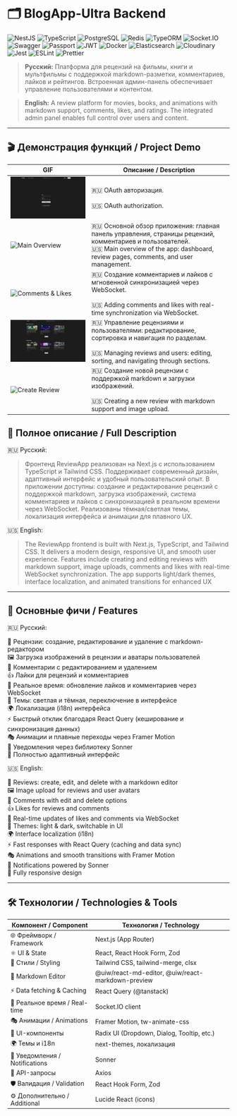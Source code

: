 # 🗂 BlogApp-Ultra Backend

![NestJS](https://img.shields.io/badge/Backend-NestJS-red?logo=nestjs)
![TypeScript](https://img.shields.io/badge/Language-TypeScript-3178C6?logo=typescript)
![PostgreSQL](https://img.shields.io/badge/Database-PostgreSQL-336791?logo=postgresql)
![Redis](https://img.shields.io/badge/Cache-Redis-DC382D?logo=redis)
![TypeORM](https://img.shields.io/badge/ORM-TypeORM-262627?logo=typeorm)
![Socket.IO](https://img.shields.io/badge/Websockets-Socket.IO-010101?logo=socketdotio)
![Swagger](https://img.shields.io/badge/Docs-Swagger-85EA2D?logo=swagger)
![Passport](https://img.shields.io/badge/Auth-Passport-34E27A?logo=passport)
![JWT](https://img.shields.io/badge/Security-JWT-black?logo=jsonwebtokens)
![Docker](https://img.shields.io/badge/DevOps-Docker-2496ED?logo=docker)
![Elasticsearch](https://img.shields.io/badge/Search-Elasticsearch-005571?logo=elasticsearch)
![Cloudinary](https://img.shields.io/badge/Storage-Cloudinary-4285F4?logo=cloudinary)
![Jest](https://img.shields.io/badge/Tests-Jest-C21325?logo=jest)
![ESLint](https://img.shields.io/badge/Lint-ESLint-4B32C3?logo=eslint)
![Prettier](https://img.shields.io/badge/Format-Prettier-F7B93E?logo=prettier)


> **Русский:** Платформа для рецензий на фильмы, книги и мультфильмы с поддержкой markdown-разметки, комментариев, лайков и рейтингов. Встроенная админ-панель обеспечивает управление пользователями и контентом.

> **English:** A review platform for movies, books, and animations with markdown support, comments, likes, and ratings. The integrated admin panel enables full control over users and content.

---

## 🎬 Демонстрация функций / Project Demo

| GIF                                           | Описание / Description |
|-----------------------------------------------|------------------------|
| ![OAuth](./assets/BlogApp-Auth.gif)           | 🇷🇺 OAuth авторизация. <br><br> 🇺🇸 OAuth authorization. |
| ![Main Overview](./assets/BlogApp-Main1.gif) | 🇷🇺 Основной обзор приложения: главная панель управления, страницы рецензий, комментариев и пользователей. <br> 🇺🇸 Main overview of the app: dashboard, review pages, comments, and user management. |
| ![Comments & Likes](./assets/BlogApp-Comments.gif) | 🇷🇺 Создание комментариев и лайков с мгновенной синхронизацией через WebSocket. <br><br> 🇺🇸 Adding comments and likes with real-time synchronization via WebSocket. |
| ![Main Overview](./assets/BlogApp-Main2.gif) | 🇷🇺 Управление рецензиями и пользователями: редактирование, сортировка и навигация по разделам. <br><br> 🇺🇸 Managing reviews and users: editing, sorting, and navigating through sections. |
| ![Create Review](./assets/BlogApp-Create.gif) | 🇷🇺 Создание новой рецензии с поддержкой markdown и загрузки изображений. <br><br> 🇺🇸 Creating a new review with markdown support and image upload. |

## 🔹 Полное описание / Full Description

🇷🇺 Русский:
> Фронтенд ReviewApp реализован на Next.js с использованием TypeScript и Tailwind CSS. Поддерживает современный дизайн, адаптивный интерфейс и удобный пользовательский опыт. В приложении доступны: создание и редактирование рецензий с поддержкой markdown, загрузка изображений, система комментариев и лайков с синхронизацией в реальном времени через WebSocket. Реализованы тёмная/светлая темы, локализация интерфейса и анимации для плавного UX.

🇺🇸 English:
> The ReviewApp frontend is built with Next.js, TypeScript, and Tailwind CSS. It delivers a modern design, responsive UI, and smooth user experience. Features include creating and editing reviews with markdown support, image uploads, comments and likes with real-time WebSocket synchronization. The app supports light/dark themes, interface localization, and animated transitions for enhanced UX
---

## 📌 Основные фичи / Features

🇷🇺 Русский:

📝 Рецензии: создание, редактирование и удаление с markdown-редактором <br>
🖼 Загрузка изображений в рецензии и аватары пользователей<br>
💬 Комментарии с редактированием и удалением<br>
👍 Лайки для рецензий и комментариев<br>
🔄 Реальное время: обновление лайков и комментариев через WebSocket<br>
🎨 Темы: светлая и тёмная, переключение в интерфейсе<br>
🌍 Локализация (i18n) интерфейса<br>
⚡ Быстрый отклик благодаря React Query (кеширование и синхронизация данных)<br>
🎭 Анимации и плавные переходы через Framer Motion<br>
🔔 Уведомления через библиотеку Sonner<br>
📱 Полностью адаптивный интерфейс<br>

🇺🇸 English:

📝 Reviews: create, edit, and delete with a markdown editor<br>
🖼 Image upload for reviews and user avatars<br>
💬 Comments with edit and delete options<br>
👍 Likes for reviews and comments<br>
🔄 Real-time updates of likes and comments via WebSocket<br>
🎨 Themes: light & dark, switchable in UI<br>
🌍 Interface localization (i18n)<br>
⚡ Fast responses with React Query (caching and data sync)<br>
🎭 Animations and smooth transitions with Framer Motion<br>
🔔 Notifications powered by Sonner<br>
📱 Fully responsive design<br>

---

## 🛠 Технологии / Technologies & Tools

| Компонент / Component          | Технология / Technology                           |
| ------------------------------ | ------------------------------------------------- |
| 🌐 Фреймворк / Framework       | Next.js (App Router)                              |
| ⚛️ UI & State                  | React, React Hook Form, Zod                       |
| 🎨 Стили / Styling             | Tailwind CSS, tailwind-merge, clsx                |
| 📝 Markdown Editor             | @uiw/react-md-editor, @uiw/react-markdown-preview |
| ⚡ Data fetching & Caching      | React Query (@tanstack)                           |
| 🔄 Реальное время / Real-time  | Socket.IO client                                  |
| 🎭 Анимации / Animations       | Framer Motion, tw-animate-css                     |
| 🎨 UI-компоненты               | Radix UI (Dropdown, Dialog, Tooltip, etc.)        |
| 🌍 Темы и i18n                 | next-themes, локализация                          |
| 🔔 Уведомления / Notifications | Sonner                                            |
| 📡 API-запросы                 | Axios                                             |
| 🛡 Валидация / Validation      | React Hook Form, Zod                              |
| ⚙️ Дополнительно / Additional  | Lucide React (icons)                              |

